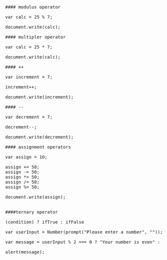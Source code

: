 <pre>

#### modulus operator

var calc = 25 % 7;

document.write(calc);

#### multipler operator

var calc = 25 * 7;

document.write(calc);

#### ++ 

var increment = 7;

increment++;

document.write(increment); 

#### --

var decrement = 7;

decrement--;

document.write(decrement); 

#### assignment operators

var assign = 10;

assign += 50;
assign -= 50;
assign *= 50;
assign /= 50;
assign %= 50;

document.write(assign); 


####ternary operator 

(condition) ? ifTrue : ifFalse 

var userInput = Number(prompt("Please enter a number", ""));

var message = userInput % 2 === 0 ? "Your number is even" : "You number is odd";

alert(message);



</pre>

